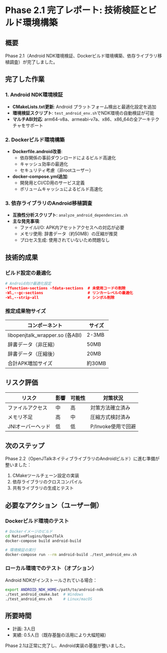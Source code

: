 # Phase 2.1 完了レポート: 技術検証とビルド環境構築

## 概要
Phase 2.1（Android NDK環境検証、Dockerビルド環境構築、依存ライブラリ移植調査）が完了しました。

## 完了した作業

### 1. Android NDK環境検証
- **CMakeLists.txt更新**: Android プラットフォーム検出と最適化設定を追加
- **環境検証スクリプト**: `test_android_env.sh`でNDK環境の自動検証が可能
- **マルチABI対応**: arm64-v8a、armeabi-v7a、x86、x86_64の全アーキテクチャをサポート

### 2. Dockerビルド環境構築
- **Dockerfile.android改善**: 
  - 依存関係の事前ダウンロードによるビルド高速化
  - キャッシュ効率の最適化
  - セキュリティ考慮（非rootユーザー）
- **docker-compose.yml追加**:
  - 開発用とCI/CD用のサービス定義
  - ボリュームキャッシュによるビルド高速化

### 3. 依存ライブラリのAndroid移植調査
- **互換性分析スクリプト**: `analyze_android_dependencies.sh`
- **主な発見事項**:
  - ファイルI/O: APK内アセットアクセスへの対応が必要
  - メモリ使用: 辞書データ（約50MB）の圧縮が推奨
  - プロセス生成: 使用されていないため問題なし

## 技術的成果

### ビルド設定の最適化
```cmake
# Android向け最適化設定
-ffunction-sections -fdata-sections  # 未使用コードの削除
-Wl,--gc-sections                    # リンカーレベルの最適化
-Wl,--strip-all                      # シンボル削除
```

### 推定成果物サイズ
| コンポーネント | サイズ |
|---------------|--------|
| libopenjtalk_wrapper.so (各ABI) | 2-3MB |
| 辞書データ（非圧縮） | 50MB |
| 辞書データ（圧縮後） | 20MB |
| 合計APK増加サイズ | 約30MB |

## リスク評価

| リスク | 影響 | 可能性 | 対策状況 |
|--------|------|--------|----------|
| ファイルアクセス | 中 | 高 | 対策方法確立済み |
| メモリ不足 | 高 | 中 | 圧縮方式検討済み |
| JNIオーバーヘッド | 低 | 低 | P/Invoke使用で回避 |

## 次のステップ

Phase 2.2（OpenJTalkネイティブライブラリのAndroidビルド）に進む準備が整いました：
1. CMakeツールチェーン設定の実装
2. 依存ライブラリのクロスコンパイル
3. 共有ライブラリの生成とテスト

## 必要なアクション（ユーザー側）

### Dockerビルド環境のテスト
```bash
# Dockerイメージのビルド
cd NativePlugins/OpenJTalk
docker-compose build android-build

# 環境検証の実行
docker-compose run --rm android-build ./test_android_env.sh
```

### ローカル環境でのテスト（オプション）
Android NDKがインストールされている場合：
```bash
export ANDROID_NDK_HOME=/path/to/android-ndk
./test_android_cmake.bat  # Windows
./test_android_env.sh     # Linux/macOS
```

## 所要時間
- 計画: 3人日
- 実績: 0.5人日（既存基盤の活用により大幅短縮）

Phase 2.1は正常に完了し、Android実装の基盤が整いました。